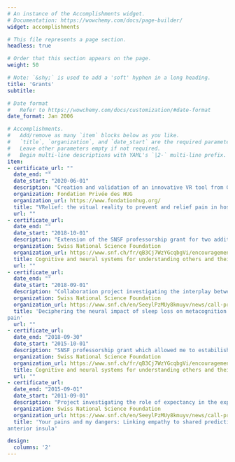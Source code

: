 ```yaml
---
# An instance of the Accomplishments widget.
# Documentation: https://wowchemy.com/docs/page-builder/
widget: accomplishments

# This file represents a page section.
headless: true

# Order that this section appears on the page.
weight: 50

# Note: `&shy;` is used to add a 'soft' hyphen in a long heading.
title: 'Grants'
subtitle:

# Date format
#   Refer to https://wowchemy.com/docs/customization/#date-format
date_format: Jan 2006

# Accomplishments.
#   Add/remove as many `item` blocks below as you like.
#   `title`, `organization`, and `date_start` are the required parameters.
#   Leave other parameters empty if not required.
#   Begin multi-line descriptions with YAML's `|2-` multi-line prefix.
item:
- certificate_url: ""
  date_end: ""
  date_start: "2020-06-01"
  description: "Creation and validation of an innovative VR tool from Geneva *(Principal Investigator: Cyril Sahyoun)*"
  organization: Fondation Privée des HUG
  organization_url: https://www.fondationhug.org/
  title: "VRelief: the vitual reality to prevent and relief pain in hospitalized children"
  url: ""
- certificate_url: 
  date_end: ""
  date_start: "2018-10-01"
  description: "Extension of the SNSF professorship grant for two additional years"
  organization: Swiss National Science Foundation
  organization_url: https://www.snf.ch/fr/qB3Cj7WzYGcqbgVi/encouragement/encouragement/anciens-instruments-encouragement/professeurs-boursiers-fns
  title: Cognitive and neural systems for understanding others and their somatic states
  url: ""
- certificate_url: 
  date_end: ""
  date_start: "2018-09-01"
  description: "Collaboration project investigating the interplay between sleep deprivation and restriction in the sensitivity to one's and others' pain *(Principal Investigator: Sophie Schwartz)*"
  organization: Swiss National Science Foundation
  organization_url: https://www.snf.ch/en/SeeylPzMUy8kmuyv/news/call-project-funding
  title: 'Deciphering the neural impact of sleep loss on metacognition and empathic judgments for
pain'
  url: ""
- certificate_url: 
  date_end: "2018-09-30"
  date_start: "2015-10-01"
  description: "SNSF professorship grant which allowed me to estabilish my own research group"
  organization: Swiss National Science Foundation
  organization_url: https://www.snf.ch/fr/qB3Cj7WzYGcqbgVi/encouragement/encouragement/anciens-instruments-encouragement/professeurs-boursiers-fns
  title: Cognitive and neural systems for understanding others and their somatic states
  url: ""
- certificate_url: 
  date_end: "2015-09-01"
  date_start: "2011-09-01"
  description: "Project investigating the role of expectancy in the experience of pain and disgust *(Principal Investigator: Patrik Vuilleumier)*"
  organization: Swiss National Science Foundation
  organization_url: https://www.snf.ch/en/SeeylPzMUy8kmuyv/news/call-project-funding
  title: 'Your pains and my dangers: Linking empathy to shared predictive coding in the human 
anterior insula'

design:
  columns: '2' 
---
```

